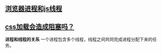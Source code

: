 ## [浏览器进程和js线程](https://segmentfault.com/a/1190000013083967)

## [css加载会造成阻塞吗？](https://www.cnblogs.com/libin-1/p/7127330.html)  






**进程和线程的关系**
一个进程包含多个线程，线程之间共同完成进程分配下来的任务。
